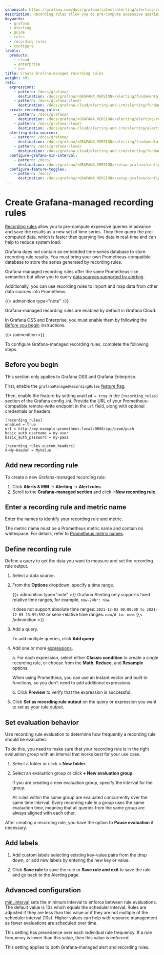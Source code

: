 ```yaml
---
canonical: https://grafana.com/docs/grafana/latest/alerting/alerting-rules/create-recording-rules/create-grafana-managed-recording-rules/
description: Recording rules allow you to pre-compute expensive queries in advance and save the results as a new set of time series. Grafana-managed recording rules can create a recording rule for any data source supported by alerting.
keywords:
  - grafana
  - alerting
  - guide
  - rules
  - recording rules
  - configure
labels:
  products:
    - cloud
    - enterprise
    - oss
title: Create Grafana-managed recording rules
weight: 401
refs:
  expressions:
    - pattern: /docs/grafana/
      destination: /docs/grafana/<GRAFANA_VERSION>/alerting/fundamentals/alert-rules/queries-conditions/#expression-queries
    - pattern: /docs/grafana-cloud/
      destination: /docs/grafana-cloud/alerting-and-irm/alerting/fundamentals/alert-rules/queries-conditions/#expression-queries
  create-recording-rules:
    - pattern: /docs/grafana/
      destination: /docs/grafana/<GRAFANA_VERSION>/alerting/alerting-rules/create-recording-rules/
    - pattern: /docs/grafana-cloud/
      destination: /docs/grafana-cloud/alerting-and-irm/alerting/alerting-rules/create-recording-rules/
  alerting-data-sources:
    - pattern: /docs/grafana/
      destination: /docs/grafana/<GRAFANA_VERSION>/alerting/fundamentals/alert-rules/#supported-data-sources
    - pattern: /docs/grafana-cloud/
      destination: /docs/grafana-cloud/alerting-and-irm/alerting/fundamentals/alert-rules/#supported-data-sources
  configure-grafana-min-interval:
    - pattern: /docs/
      destination: /docs/grafana/<GRAFANA_VERSION>/setup-grafana/configure-grafana/#min_interval
  configure-feature-toggles:
    - pattern: /docs/
      destination: /docs/grafana/<GRAFANA_VERSION>/setup-grafana/configure-grafana/feature-toggles/
---
```


# Create Grafana-managed recording rules

[Recording rules](ref:create-recording-rules) allow you to pre-compute expensive queries in advance and save the results as a new set of time series. They then query the pre-computed data, which is faster than querying live data in real-time and can help to reduce system load.

Grafana does not contain an embedded time-series database to store recording rule results. You must bring your own Prometheus-compatible database to store the series generated by recording rules.

Grafana-managed recording rules offer the same Prometheus-like semantics but allow you to query [data sources supported by alerting](ref:alerting-data-sources).

Additionally, you can use recording rules to import and map data from other data sources into Prometheus.

{{< admonition type="note" >}}

Grafana-managed recording rules are enabled by default in Grafana Cloud.

In Grafana OSS and Enterprise, you must enable them by following the [Before you begin](#before-you-begin) instructions.

{{< /admonition >}}

To configure Grafana-managed recording rules, complete the following steps.

## Before you begin

This section only applies to Grafana OSS and Grafana Enterprise.

First, enable the `grafanaManagedRecordingRules` [feature flag](ref:configure-feature-toggles).

Then, enable the feature by setting `enabled = true` in the `[recording_rules]` section of the Grafana config .ini. Provide the URL of your Prometheus-compatible remote-write endpoint in the `url` field, along with optional credentials or headers.

```
[recording_rules]
enabled = true
url = http://my-example-prometheus.local:9090/api/prom/push
basic_auth_username = my-user
basic_auth_password = my-pass

[recording_rules.custom_headers]
X-My-Header = MyValue
```

## Add new recording rule

To create a new Grafana-managed recording rule:

1. Click **Alerts & IRM** -> **Alerting** ->
   **Alert rules**.
1. Scroll to the **Grafana-managed section** and click **+New recording rule**.

## Enter a recording rule and metric name

Enter the names to identify your recording rule and metric.

The metric name must be a Prometheus metric name and contain no whitespace. For details, refer to [Prometheus metric names](https://prometheus.io/docs/concepts/data_model/#metric-names-and-labels).

## Define recording rule

Define a query to get the data you want to measure and set the recording rule output.

1. Select a data source.
1. From the **Options** dropdown, specify a time range.

   {{< admonition type="note" >}}
   Grafana Alerting only supports fixed relative time ranges, for example, `now-24hr: now`.

   It does not support absolute time ranges: `2021-12-02 00:00:00 to 2021-12-05 23:59:592` or semi-relative time ranges: `now/d to: now`.
   {{< /admonition >}}

1. Add a query.

   To add multiple queries, click **Add query**.

1. Add one or more [expressions](ref:expressions).

   a. For each expression, select either **Classic condition** to create a single recording rule, or choose from the **Math**, **Reduce**, and **Resample** options.

   When using Prometheus, you can use an instant vector and built-in functions, so you don't need to add additional expressions.

   b. Click **Preview** to verify that the expression is successful.

1. Click **Set as recording rule output** on the query or expression you want to set as your rule output.

## Set evaluation behavior

Use recording rule evaluation to determine how frequently a recording rule should be evaluated.

To do this, you need to make sure that your recording rule is in the right evaluation group with an interval that works best for your use case.

1. Select a folder or click **+ New folder**.
1. Select an evaluation group or click **+ New evaluation group**.

   If you are creating a new evaluation group, specify the interval for the group.

   All rules within the same group are evaluated concurrently over the same time interval. Every recording rule in a group uses the same evaluation time, meaning that all queries from the same group are always aligned with each other.

After creating a recording rule, you have the option to **Pause evaluation** if necessary.

## Add labels

1. Add custom labels selecting existing key-value pairs from the drop down, or add new labels by entering the new key or value.

1. Click **Save rule** to save the rule or **Save rule and exit** to save the rule and go back to the Alerting page.

## Advanced configuration

[min_interval](ref:configure-grafana-min-interval) sets the minimum interval to enforce between rule evaluations. The default value is 10s which equals the scheduler interval. Rules are adjusted if they are less than this value or if they are not multiple of the scheduler interval (10s). Higher values can help with resource management as fewer evaluations are scheduled over time.

This setting has precedence over each individual rule frequency. If a rule frequency is lower than this value, then this value is enforced.

This setting applies to both Grafana-managed alert and recording rules.
